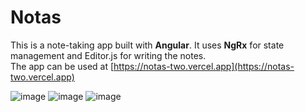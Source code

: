 # Notas

This is a note-taking app built with **Angular**. It uses **NgRx** for state management and Editor.js for writing the notes.<br/>
The app can be used at [https://notas-two.vercel.app](https://notas-two.vercel.app)

![image](https://github.com/joaogabrielferr/notas/assets/59519370/3f8b2a0c-f9f8-42e8-a61d-8107da54a37f)
![image](https://github.com/joaogabrielferr/notas/assets/59519370/54b43c93-fb9f-47c0-8b57-7e497c488b61)
![image](https://github.com/joaogabrielferr/notas/assets/59519370/a7acff02-de3e-4134-b6a8-5a0a41d495c4)





